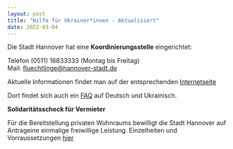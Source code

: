 ```yaml
---
layout: post
title: "Hilfe für Ukrainer*innen - Aktualisiert"
date: 2022-03-04
---
```



Die Stadt Hannover hat eine **Koordinierungsstelle** eingerichtet:  

Telefon (0511) 16833333 (Montag bis Freitag)  
Mail: fluechtlinge@hannover-stadt.de

Aktuelle Informationen findet man auf der entsprechenden <a href="https://www.hannover.de/Fl%C3%BCchtlinge-in-Stadt-und-Region-Hannover" target="_blank">Internetseite</a> 

Dort findet sich auch ein <a href="https://www.hannover.de/Fl%C3%BCchtlinge-in-Stadt-und-Region-Hannover/FAQ-%D1%87%D0%B0%D1%81%D1%82%D1%96-%D0%BF%D0%B8%D1%82%D0%B0%D0%BD%D0%BD%D1%8F-%D1%82%D0%B0-%D0%B2%D1%96%D0%B4%D0%BF%D0%BE%D0%B2%D1%96%D0%B4%D1%96-%D0%BD%D0%B0-%D0%BD%D0%B8%D1%85-%D1%87%D0%B0%D1%81%D1%82%D0%BE-%D0%B7%D0%B0%D0%B4%D0%B0%D0%B2%D0%B0%D0%B5%D0%BC%D1%8B%D0%B5-%D0%B2%D0%BE%D0%BF%D1%80%D0%BE%D1%81%D1%8B-%D0%B8-%D0%BE%D1%82%D0%B2%D0%B5%D1%82%D1%8B-%D0%BD%D0%B0-%D0%BD%D0%B8%D1%85" target="_blank">FAQ</a> auf Deutsch und Ukrainisch.

**Solidaritätsscheck für Vermieter**

Für die Bereitstellung privaten Wohnraums bewilligt die Stadt Hannover auf Antrageine einmalige freiwillige Leistung.
Einzelheiten und Vorraussetzungen <a href="https://www.hannover.de/Service/Presse-Medien/Landeshauptstadt-Hannover/Aktuelle-Meldungen-und-Veranstaltungen/Hannover-Solidarit%C3%A4tsscheck?fbclid=IwAR24IbfZvUcAC_uor5Id2o9Wnoxxetugs--LSLZuQWhjg8iJ0AT9tWWUjQE" target="_blank">hier</a> 
 
 

